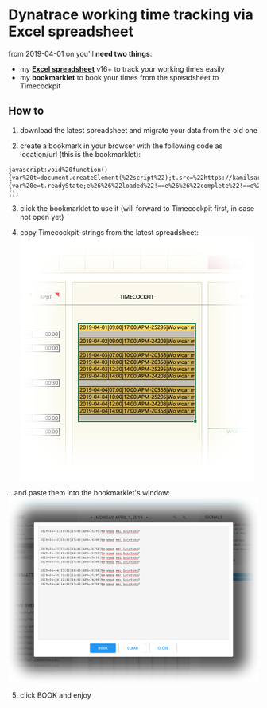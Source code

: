 # Dynatrace working time tracking via Excel spreadsheet

from 2019-04-01 on you'll **need two things**:
- my [**Excel spreadsheet**](./spreadsheet/spreadsheet_template_de_v16.xlsx) v16+ to track your working times easily
- my **bookmarklet** to book your times from the spreadsheet to Timecockpit

## How to

1. download the latest spreadsheet and migrate your data from the old one

2. create a bookmark in your browser with the following code as location/url (this is the bookmarklet):
```
javascript:void%20function(){var%20t=document.createElement(%22script%22);t.src=%22https://kamilsarelo.github.io/com.dynatrace.timetracking.bookmarklet.js%22,t.type=%22text/javascript%22,t.onreadystatechange=t.onload=function(){var%20e=t.readyState;e%26%26%22loaded%22!==e%26%26%22complete%22!==e%26%26alert(%22could%20not%20load%20bookmarklet%22)},document.head.appendChild(t)}();
```

3. click the bookmarklet to use it (will forward to Timecockpit first, in case not open yet)

4. copy Timecockpit-strings from the latest spreadsheet:
![](./res/spreadsheet.png)

...and paste them into the bookmarklet's window:
![](./res/bookmarklet.png)

5. click BOOK and enjoy
